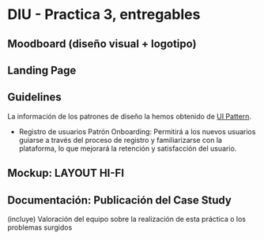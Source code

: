 # DIU - Practica 3, entregables

## Moodboard (diseño visual + logotipo)   



## Landing Page

## Guidelines

La información de los patrones de diseño la hemos obtenido de [UI Pattern](https://ui-patterns.com). 

+ Registro de usuarios
Patrón Onboarding: Permitirá a los nuevos usuarios guiarse a través del proceso de registro y familiarizarse
con la plataforma, lo que mejorará la retención y satisfacción del usuario.


## Mockup: LAYOUT HI-FI


## Documentación: Publicación del Case Study


(incluye) Valoración del equipo sobre la realización de esta práctica o los problemas surgidos
 
